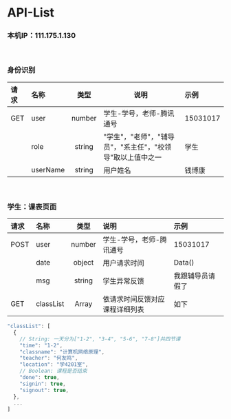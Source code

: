 # API-List

### 本机IP：111.175.1.130

<br/>

### 身份识别

|请求|名称|类型|说明|示例|
|:-|:-|:-:|-|:-|
|GET|user|number|学生-学号，老师-腾讯通号|15031017|
||role|string|"学生"，"老师"，"辅导员"，"系主任"，"校领导"取以上值中之一|学生|
||userName|string|用户姓名|钱博康|

<br/>

### 学生：课表页面

|请求|名称|类型|说明|示例|
|:-|:-|:-:|:-|:-|
|POST|user|number|学生-学号，老师-腾讯通号|15031017|
||date|object|用户请求时间|Data()|
||msg|string|学生异常反馈|我跟辅导员请假了|
|GET|classList|Array|依请求时间反馈对应课程详细列表|如下|

````javascript
"classList": [
  {
    // String: 一天分为["1-2", "3-4", "5-6", "7-8"]共四节课
    "time": "1-2",
    "classname": "计算机网络原理",
    "teacher": "何友鸣",
    "location": "学4201室",
    // Boolean: 课程是否结束
    "done": true,
    "signin": true,
    "signout": true,
  },
  ...
]
````

<br/><br/><br/><br/>

